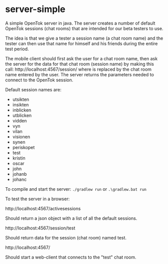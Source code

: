 # server-simple
A simple OpenTok server in java. The server creates a number of default OpenTok sessions (chat rooms)
that are intended for our beta testers to use.

The idea is that we give a tester a session name (a chat room name) and the tester can then use that name for himself and his 
friends during the entire test period. 

The mobile client should first ask the user for a chat room name, then ask the server for the data for that 
chat room (session name) by making this call: http://localhost:4567/session/<name> where <name> is replaced by 
the chat room name entered by the user. The server returns the parameters needed to connect to the OpenTok session.

Default session names are:

* utsikten
* insikten
* inblicken
* utblicken
* vidden
* vyn
* vilan
* visionen
* synen
* periskopet
* test
* kristin
* oscar
* john
* johanb
* johanc




To compile and start the server: 
`./gradlew run` 
or
`.\gradlew.bat run`


To test the server in a browser:

http://localhost:4567/activesessions

Should return a json object with a list of all the default sessions.

http://localhost:4567/session/test

Should return data for the session (chat room) named test.

http://localhost:4567/

Should start a web-client that connects to the "test" chat room.
